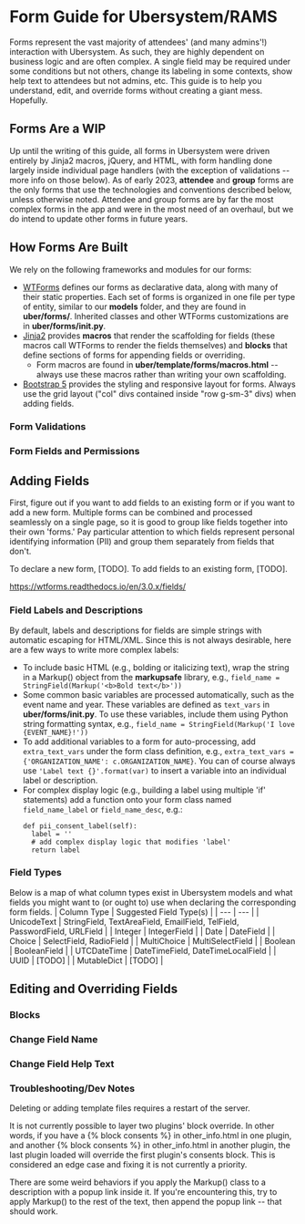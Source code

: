 # Form Guide for Ubersystem/RAMS
Forms represent the vast majority of attendees' (and many admins'!) interaction with Ubersystem. As such, they are highly dependent on business logic and are often complex. A single field may be required under some conditions but not others, change its labeling in some contexts, show help text to attendees but not admins, etc. This guide is to help you understand, edit, and override forms without creating a giant mess. Hopefully.

## Forms Are a WIP
Up until the writing of this guide, all forms in Ubersystem were driven entirely by Jinja2 macros, jQuery, and HTML, with form handling done largely inside individual page handlers (with the exception of validations -- more info on those below). As of early 2023, **attendee** and **group** forms are the only forms that use the technologies and conventions described below, unless otherwise noted. Attendee and group forms are by far the most complex forms in the app and were in the most need of an overhaul, but we do intend to update other forms in future years.

## How Forms Are Built
We rely on the following frameworks and modules for our forms:
- [WTForms](https://wtforms.readthedocs.io/en/3.0.x/) defines our forms as declarative data, along with many of their static properties. Each set of forms is organized in one file per type of entity, similar to our **models** folder, and they are found in **uber/forms/**. Inherited classes and other WTForms customizations are in **uber/forms/__init__.py**.
- [Jinja2](https://jinja.palletsprojects.com/en/3.1.x/templates/) provides **macros** that render the scaffolding for fields (these macros call WTForms to render the fields themselves) and **blocks** that define sections of forms for appending fields or overriding.
  - Form macros are found in **uber/template/forms/macros.html** -- always use these macros rather than writing your own scaffolding.
- [Bootstrap 5](https://getbootstrap.com/docs/5.0/) provides the styling and responsive layout for forms. Always use the grid layout ("col" divs contained inside "row g-sm-3" divs) when adding fields.

### Form Validations

### Form Fields and Permissions

## Adding Fields
First, figure out if you want to add fields to an existing form or if you want to add a new form. Multiple forms can be combined and processed seamlessly on a single page, so it is good to group like fields together into their own 'forms.' Pay particular attention to which fields represent personal identifying information (PII) and group them separately from fields that don't.

To declare a new form, [TODO]. To add fields to an existing form, [TODO].

https://wtforms.readthedocs.io/en/3.0.x/fields/

### Field Labels and Descriptions
By default, labels and descriptions for fields are simple strings with automatic escaping for HTML/XML. Since this is not always desirable, here are a few ways to write more complex labels:

- To include basic HTML (e.g., bolding or italicizing text), wrap the string in a Markup() object from the **markupsafe** library, e.g., `field_name = StringField(Markup('<b>Bold text</b>'))`
- Some common basic variables are processed automatically, such as the event name and year. These variables are defined as `text_vars` in **uber/forms/__init__.py**. To use these variables, include them using Python string formatting syntax, e.g., `field_name = StringField(Markup('I love {EVENT_NAME}!'))`
- To add additional variables to a form for auto-processing, add `extra_text_vars` under the form class definition, e.g., `extra_text_vars = {'ORGANIZATION_NAME': c.ORGANIZATION_NAME}`. You can of course always use `'Label text {}'.format(var)` to insert a variable into an individual label or description.
- For complex display logic (e.g., building a label using multiple 'if' statements) add a function onto your form class named `field_name_label` or `field_name_desc`, e.g.:
  ```
  def pii_consent_label(self):
    label = ''
    # add complex display logic that modifies 'label'
    return label
  ```


### Field Types
Below is a map of what column types exist in Ubersystem models and what fields you might want to (or ought to) use when declaring the corresponding form fields.
| Column Type | Suggested Field Type(s) |
| --- | --- |
| UnicodeText | StringField, TextAreaField, EmailField, TelField, PasswordField, URLField | 
| Integer | IntegerField |
| Date | DateField |
| Choice | SelectField, RadioField |
| MultiChoice | MultiSelectField |
| Boolean | BooleanField |
| UTCDateTime | DateTimeField, DateTimeLocalField |
| UUID | [TODO] |
| MutableDict | [TODO] |


## Editing and Overriding Fields

### Blocks

### Change Field Name

### Change Field Help Text

### Troubleshooting/Dev Notes
Deleting or adding template files requires a restart of the server.

It is not currently possible to layer two plugins' block override. In other words, if you have a {% block consents %} in other_info.html in one plugin, and another {% block consents %} in other_info.html in another plugin, the last plugin loaded will override the first plugin's consents block. This is considered an edge case and fixing it is not currently a priority.

There are some weird behaviors if you apply the Markup() class to a description with a popup link inside it. If you're encountering this, try to apply Markup() to the rest of the text, then append the popup link -- that should work.
